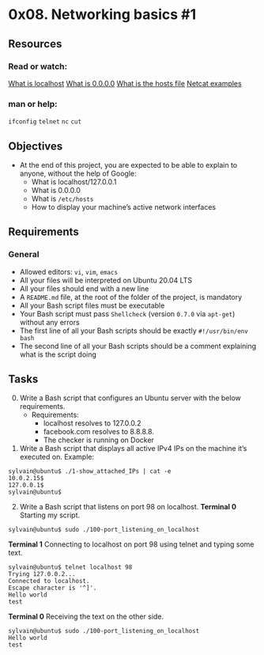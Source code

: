 # 0x08. Networking basics #1

## Resources

### Read or watch:

[What is localhost](https://en.wikipedia.org/wiki/Localhost)
[What is 0.0.0.0](https://en.wikipedia.org/wiki/0.0.0.0)
[What is the hosts file](https://www.makeuseof.com/tag/modify-manage-hosts-file-linux/)
[Netcat examples](https://www.thegeekstuff.com/2012/04/nc-command-examples/)

### man or help:
`ifconfig`
`telnet`
`nc`
`cut`

## Objectives
- At the end of this project, you are expected to be able to explain to anyone, without the help of Google:
	- What is localhost/127.0.0.1
	- What is 0.0.0.0
	- What is `/etc/hosts`
	- How to display your machine’s active network interfaces

## Requirements

### General
- Allowed editors: `vi`, `vim`, `emacs`
- All your files will be interpreted on Ubuntu 20.04 LTS
- All your files should end with a new line
- A `README.md` file, at the root of the folder of the project, is mandatory
- All your Bash script files must be executable
- Your Bash script must pass `Shellcheck` (version `0.7.0` via `apt-get`) without any errors
- The first line of all your Bash scripts should be exactly `#!/usr/bin/env bash`
- The second line of all your Bash scripts should be a comment explaining what is the script doing

## Tasks
0. Write a Bash script that configures an Ubuntu server with the below requirements.
	- Requirements:
		- localhost resolves to 127.0.0.2
		- facebook.com resolves to 8.8.8.8.
		- The checker is running on Docker
1. Write a Bash script that displays all active IPv4 IPs on the machine it’s executed on.
Example:

```
sylvain@ubuntu$ ./1-show_attached_IPs | cat -e
10.0.2.15$
127.0.0.1$
sylvain@ubuntu$
```

2. Write a Bash script that listens on port 98 on localhost.
**Terminal 0**
Starting my script.

```
sylvain@ubuntu$ sudo ./100-port_listening_on_localhost
```

**Terminal 1**
Connecting to localhost on port 98 using telnet and typing some text.

```
sylvain@ubuntu$ telnet localhost 98
Trying 127.0.0.2...
Connected to localhost.
Escape character is '^]'.
Hello world
test
```

**Terminal 0**
Receiving the text on the other side.

```
sylvain@ubuntu$ sudo ./100-port_listening_on_localhost
Hello world
test
```

